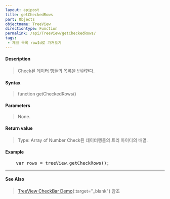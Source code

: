 ```yaml
---
layout: apipost
title: getCheckedRows
part: Objects
objectname: TreeView
directiontype: Function
permalink: /api/TreeView/getCheckedRows/
tags:
 - 체크 목록 rowId로 가져오기
---
```



#### Description

> Check된 데이터 행들의 목록을 반환한다.

#### Syntax

> function getCheckedRows()

#### Parameters

> None.

#### Return value

> Type: Array of Number
> Check된 데이터행들의 트리 아이디의 배열.

#### Example

<pre class="prettyprint">
    var rows = treeView.getCheckRows();
</pre>


---

#### See Also

> [TreeView CheckBar Demo](http://demo.realgrid.net/Demo/TreeCheckBar){:target="_blank"} 참조    

